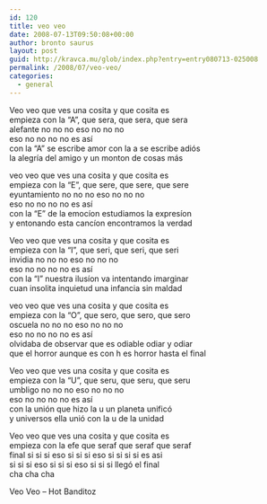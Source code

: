 ```yaml
---
id: 120
title: veo veo
date: 2008-07-13T09:50:08+00:00
author: bronto saurus
layout: post
guid: http://kravca.mu/glob/index.php?entry=entry080713-025008
permalink: /2008/07/veo-veo/
categories:
  - general
---
```

Veo veo que ves una cosita y que cosita es  
empieza con la &#8220;A&#8221;, que sera, que sera, que sera  
alefante no no no eso no no no  
eso no no no no es así  
con la &#8220;A&#8221; se escribe amor con la a se escribe adiós  
la alegría del amigo y un monton de cosas más 

veo veo que ves una cosita y que cosita es  
empieza con la &#8220;E&#8221;, que sere, que sere, que sere  
eyuntamiento no no no eso no no no  
eso no no no no es así  
con la &#8220;E&#8221; de la emocíon estudiamos la expresíon  
y entonando esta cancíon encontramos la verdad

Veo veo que ves una cosita y que cosita es  
empieza con la &#8220;I&#8221;, que seri, que seri, que seri  
invidia no no no eso no no no  
eso no no no no es así  
con la &#8220;I&#8221; nuestra ilusíon va intentando imarginar  
cuan insolita inquietud una infancia sin maldad

veo veo que ves una cosita y que cosita es  
empieza con la &#8220;O&#8221;, que sero, que sero, que sero  
oscuela no no no eso no no no  
eso no no no no es así  
olvidaba de observar que es odiable odiar y odiar  
que el horror aunque es con h es horror hasta el final

Veo veo que ves una cosita y que cosita es  
empieza con la &#8220;U&#8221;, que seru, que seru, que seru  
umbligo no no no eso no no no  
eso no no no no es así  
con la unión que hizo la u un planeta unificó  
y universos ella unió con la u de la unidad

Veo veo que ves una cosita y que cosita es  
empieza con la efe que seraf que seraf que seraf  
final si si si eso si si si eso si si si si es asi  
si si si eso si si si eso si si si llegó el final  
cha cha cha

Veo Veo &#8211; Hot Banditoz